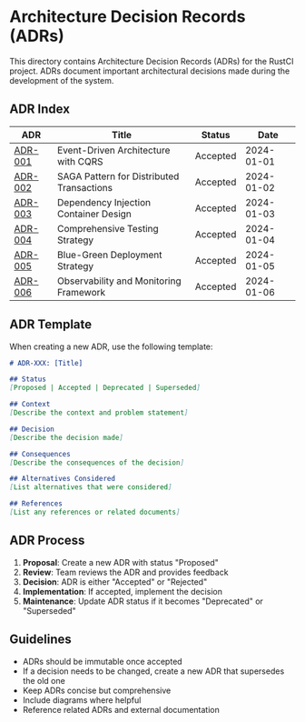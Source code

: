 # Architecture Decision Records (ADRs)

This directory contains Architecture Decision Records (ADRs) for the RustCI project. ADRs document important architectural decisions made during the development of the system.

## ADR Index

| ADR | Title | Status | Date |
|-----|-------|--------|------|
| [ADR-001](001-event-driven-architecture.md) | Event-Driven Architecture with CQRS | Accepted | 2024-01-01 |
| [ADR-002](002-saga-pattern-implementation.md) | SAGA Pattern for Distributed Transactions | Accepted | 2024-01-02 |
| [ADR-003](003-dependency-injection-container.md) | Dependency Injection Container Design | Accepted | 2024-01-03 |
| [ADR-004](004-testing-strategy.md) | Comprehensive Testing Strategy | Accepted | 2024-01-04 |
| [ADR-005](005-deployment-strategy.md) | Blue-Green Deployment Strategy | Accepted | 2024-01-05 |
| [ADR-006](006-observability-framework.md) | Observability and Monitoring Framework | Accepted | 2024-01-06 |

## ADR Template

When creating a new ADR, use the following template:

```markdown
# ADR-XXX: [Title]

## Status
[Proposed | Accepted | Deprecated | Superseded]

## Context
[Describe the context and problem statement]

## Decision
[Describe the decision made]

## Consequences
[Describe the consequences of the decision]

## Alternatives Considered
[List alternatives that were considered]

## References
[List any references or related documents]
```

## ADR Process

1. **Proposal**: Create a new ADR with status "Proposed"
2. **Review**: Team reviews the ADR and provides feedback
3. **Decision**: ADR is either "Accepted" or "Rejected"
4. **Implementation**: If accepted, implement the decision
5. **Maintenance**: Update ADR status if it becomes "Deprecated" or "Superseded"

## Guidelines

- ADRs should be immutable once accepted
- If a decision needs to be changed, create a new ADR that supersedes the old one
- Keep ADRs concise but comprehensive
- Include diagrams where helpful
- Reference related ADRs and external documentation